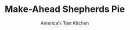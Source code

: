 ---
layout: ../../layouts/MarkdownPostLayout.astro
title: Make-Ahead Shepherds Pie
author: America's Test Kitchen
pubDate: 2023-03-15
description: "The flavor faded, the meat filling dried out, and the potatoes turned grainy. The freezer was up to its old tricks."
image_url: https://res.cloudinary.com/hksqkdlah/image/upload/ar_1:1,c_fill,dpr_2.0,f_auto,fl_lossy.progressive.strip_profile,g_faces:auto,q_auto:low,w_344/8347_sfs-shepherdspie-7-276400
tags: ["Main Courses","Beef","Make Ahead"]
calories: 4833
protein: 24
carbohydrates: 36
fats: 
fiber: 6
ingredients: ["2 tablespoons, unsalted butter","1 large, onion, chopped fine","2 pounds, 85 percent lean ground beef",", Salt and pepper","5 tablespoons, all-purpose flour","2 tablespoons, tomato paste","3 cups, low-sodium chicken broth","1/4 cup, heavy cream","2 tablespoons, Worcestershire sauce","1 tablespoon, minced fresh thyme","1 (1-pound) bag, frozen peas and carrots","2 1/2 pounds, red potatoes, peeled and cut into 2-inch pieces",", Salt and pepper","6 tablespoons, unsalted butter, melted","2 tablespoons, cream cheese"]
serves: 10
time: "3 hours, plus up to 1 month freezing"
instructions: ["BROWN MEAT Melt butter in large skillet over medium-high heat. Add onion and cook until softened, about 5 minutes. Add meat, 1 teaspoon salt, and ½ teaspoon pepper and cook until beef is no longer pink, about 10 minutes. Add flour and tomato paste and cook until paste begins to darken, about 2 minutes.","SIMMER SAUCE Add broth, cream, Worcestershire sauce, and thyme and simmer over medium heat, stirring occasionally, until mixture is slightly thickened, 6 to 8 minutes. Remove from heat, transfer sauce to large bowl, and refrigerate until completely cooled, about 30 minutes.","MASH POTATOES Bring potatoes, 1 teaspoon salt, and enough water to cover by 1 inch to boil in large pot over high heat. Reduce heat to medium-low and simmer until tender, 15 to 20 minutes. Drain potatoes in colander, transfer to large bowl, and mash with butter and cream cheese until smooth. Season with salt and pepper. Refrigerate until cooled, about 30 minutes.","ASSEMBLE AND FREEZE Transfer cooled meat filling to 13 by 9-inch baking dish. Top evenly with frozen peas and carrots, pressing down gently on vegetables. Spread potatoes evenly over vegetables (see photo 2, left), using spatula to smooth top. Drag fork across top to make ridges. Tightly wrap dish in plastic, then in foil. Freeze for up to 1 month.","BAKE Adjust oven rack to middle position and heat oven to 425 degrees. Remove and discard plastic from baking dish. Re-cover with foil and bake until heated through, about 80 minutes. Increase heat to 450 degrees, remove foil, and bake until top is golden brown, about 10 minutes. Serve."]
nutrition: ["1191 mg Potassium","325 mg Phosphorus","83 mg Calcium","4 mg Iron","68 mg Magnesium","965 mg Sodium","5 mg Zinc","27 g Fat","8 mg Niacin (B3)","9 g Monounsaturated","1 g Polyunsaturated","23 mg Vitamin C","97 mg Cholesterol","13 g Saturated","1 g Trans","6 g Fiber","6 µg Folic acid","64 µg Folate (food)","7 g Sugars","28 µg Vitamin K","323 g Water","36 g Carbs","74 µg Folate equivalent (total)","24 g Protein","2 µg Vitamin B12","545 µg Vitamin A","483 kcal Energy","4833 calories"]
notes: "The beef mixture should look very loose after simmering in step 2."
---
